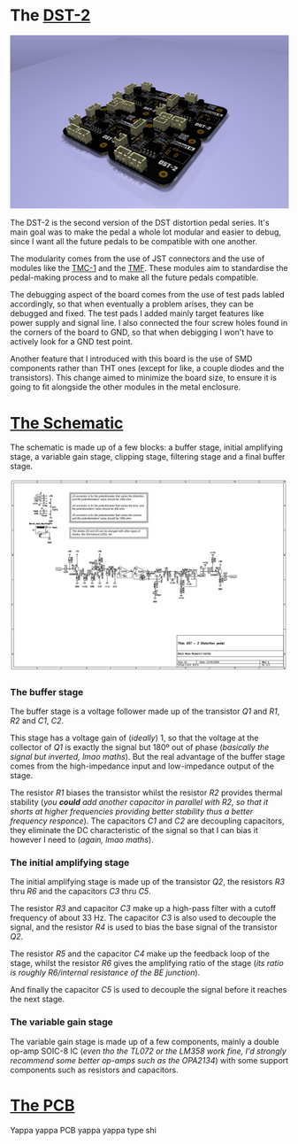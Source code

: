# The [DST-2](https://github.com/TudorSupica/DST-2/)
![isometric](https://github.com/TudorSupica/DST-2/blob/main/PCB/3D/3D_iso.JPG)

   The DST-2 is the second version of the DST distortion pedal series. It's main goal was to make the pedal a whole lot modular and easier to debug, since I want all the future pedals to be compatible with one another. 
  
  The modularity comes from the use of JST connectors and the use of modules like the [TMC-1](https://github.com/TudorSupica/TMC-1) and the [TMF](https://github.com/TudorSupica/TMF). These modules aim to standardise the pedal-making process and to make all the future pedals compatible.

  The debugging aspect of the board comes from the use of test pads labled accordingly, so that when eventually a problem arises, they can be debugged and fixed. The test pads I added mainly target features like power supply and signal line. I also connected the four screw holes found in the corners of the board to GND, so that when debigging I won't have to actively look for a GND test point.

  Another feature that I introduced with this board is the use of SMD components rather than THT ones (except for like, a couple diodes and the transistors). This change aimed to minimize the board size, to ensure it is going to fit alongside the other modules in the metal enclosure.

  # [The Schematic](https://github.com/TudorSupica/DST-2/blob/main/Schematic/)
   The schematic is made up of a few blocks: a buffer stage, initial amplifying stage, a variable gain stage, clipping stage, filtering stage and a final buffer stage. 

![Schematic](https://github.com/TudorSupica/DST-2/blob/main/Schematic/DST-2_schematic.JPG)

   ### The buffer stage 
   The buffer stage is a voltage follower made up of the transistor *Q1* and *R1*, *R2* and *C1*, *C2*.
   
   This stage has a voltage gain of (*ideally*) 1, so that the voltage at the collector of *Q1* is exactly the signal but 180º out of phase (*basically the signal but inverted, lmao maths*). But the real advantage of the buffer stage comes from the high-impedance input and low-impedance output of the stage. 
  
   The resistor *R1* biases the transistor whilst the resistor *R2* provides thermal stability (*you **could** add another capacitor in parallel with R2, so that it shorts at higher frequencies providing better stability thus a better frequency responce*). The capacitors *C1* and *C2* are decoupling capacitors, they eliminate the DC characteristic of the signal so that I can bias it however I need to (*again, lmao maths*).

   ### The initial amplifying stage
   The initial amplifying stage is made up of the transistor *Q2*, the resistors *R3* thru *R6* and the capacitors *C3* thru *C5*.

   The resistor *R3* and capacitor *C3* make up a high-pass filter with a cutoff frequency of about 33 Hz. The capacitor *C3* is also used to decouple the signal, and the resistor *R4* is used to bias the base signal of the transistor *Q2*.

   The resistor *R5* and the capacitor *C4* make up the feedback loop of the stage, whilst the resistor *R6* gives the amplifying ratio of the stage (*its ratio is roughly R6/internal resistance of the BE junction*).

   And finally the capacitor *C5* is used to decouple the signal before it reaches the next stage.

   ### The variable gain stage
   The variable gain stage is made up of a few components, mainly a double op-amp SOIC-8 IC (*even tho the TL072 or the LM358 work fine, I'd strongly recommend some better op-amps such as the OPA2134*) with some support components such as resistors and capacitors.
  
   # [The PCB](https://github.com/TudorSupica/DST-2/blob/main/PCB/)
  Yappa yappa PCB yappa yappa type shi
